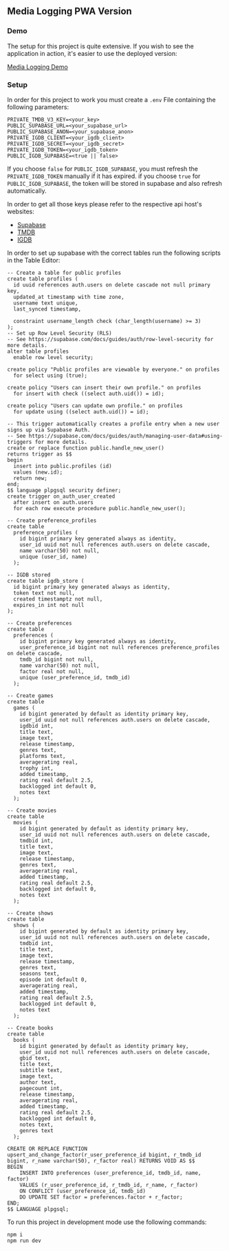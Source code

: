 ## Media Logging PWA Version

### Demo

The setup for this project is quite extensive. If you wish to see the application in action, it's easier to use the deployed version:

[Media Logging Demo](https://media-logging-web.pages.dev)

### Setup

In order for this project to work you must create a `.env` File containing the following parameters:

```
PRIVATE_TMDB_V3_KEY=<your_key>
PUBLIC_SUPABASE_URL=<your_supabase_url>
PUBLIC_SUPABASE_ANON=<your_supabase_anon>
PRIVATE_IGDB_CLIENT=<your_igdb_client>
PRIVATE_IGDB_SECRET=<your_igdb_secret>
PRIVATE_IGDB_TOKEN=<your_igdb_token>
PUBLIC_IGDB_SUPABASE=<true || false>
```
If you choose `false` for `PUBLIC_IGDB_SUPABASE`, you must refresh the `PRIVATE_IGDB_TOKEN` manually if it has expired.
if you choose `true` for `PUBLIC_IGDB_SUPABASE`, the token will be stored in supabase and also refresh automatically. 

In order to get all those keys please refer to the respective api host's websites:
- [Supabase](https://supabase.com)
- [TMDB](https://developer.themoviedb.org/reference/intro/getting-started)
- [IGDB](https://api-docs.igdb.com/#getting-started)

In order to set up supabase with the correct tables run the following scripts in the Table Editor:

````
-- Create a table for public profiles
create table profiles (
  id uuid references auth.users on delete cascade not null primary key,
  updated_at timestamp with time zone,
  username text unique,
  last_synced timestamp,

  constraint username_length check (char_length(username) >= 3)
);
-- Set up Row Level Security (RLS)
-- See https://supabase.com/docs/guides/auth/row-level-security for more details.
alter table profiles
  enable row level security;

create policy "Public profiles are viewable by everyone." on profiles
  for select using (true);

create policy "Users can insert their own profile." on profiles
  for insert with check ((select auth.uid()) = id);

create policy "Users can update own profile." on profiles
  for update using ((select auth.uid()) = id);

-- This trigger automatically creates a profile entry when a new user signs up via Supabase Auth.
-- See https://supabase.com/docs/guides/auth/managing-user-data#using-triggers for more details.
create or replace function public.handle_new_user()
returns trigger as $$
begin
  insert into public.profiles (id)
  values (new.id);
  return new;
end;
$$ language plpgsql security definer;
create trigger on_auth_user_created
  after insert on auth.users
  for each row execute procedure public.handle_new_user();
````

```` 
-- Create preference_profiles
create table
  preference_profiles (
    id bigint primary key generated always as identity,
    user_id uuid not null references auth.users on delete cascade,
    name varchar(50) not null,
    unique (user_id, name)
  );

-- IGDB stored
create table igdb_store (
  id bigint primary key generated always as identity,
  token text not null,
  created timestamptz not null,
  expires_in int not null
);

-- Create preferences
create table
  preferences (
    id bigint primary key generated always as identity,
    user_preference_id bigint not null references preference_profiles on delete cascade,
    tmdb_id bigint not null,
    name varchar(50) not null,
    factor real not null,
    unique (user_preference_id, tmdb_id)
  );

-- Create games
create table
  games (
    id bigint generated by default as identity primary key,
    user_id uuid not null references auth.users on delete cascade,
    igdbid int,
    title text,
    image text,
    release timestamp,
    genres text,
    platforms text,
    averagerating real,
    trophy int,
    added timestamp,
    rating real default 2.5,
    backlogged int default 0,
    notes text
  );

-- Create movies
create table
  movies (
    id bigint generated by default as identity primary key,
    user_id uuid not null references auth.users on delete cascade,
    tmdbid int,
    title text,
    image text,
    release timestamp,
    genres text,
    averagerating real,
    added timestamp,
    rating real default 2.5,
    backlogged int default 0,
    notes text
  );

-- Create shows
create table
  shows (
    id bigint generated by default as identity primary key,
    user_id uuid not null references auth.users on delete cascade,
    tmdbid int,
    title text,
    image text,
    release timestamp,
    genres text,
    seasons text,
    episode int default 0,
    averagerating real,
    added timestamp,
    rating real default 2.5,
    backlogged int default 0,
    notes text
  );

-- Create books
create table
  books (
    id bigint generated by default as identity primary key,
    user_id uuid not null references auth.users on delete cascade,
    gbid text,
    title text,
    subtitle text,
    image text,
    author text,
    pagecount int,
    release timestamp,
    averagerating real,
    added timestamp,
    rating real default 2.5,
    backlogged int default 0,
    notes text,
    genres text
  );
````

```` 
CREATE OR REPLACE FUNCTION upsert_and_change_factor(r_user_preference_id bigint, r_tmdb_id bigint, r_name varchar(50), r_factor real) RETURNS VOID AS $$
BEGIN
    INSERT INTO preferences (user_preference_id, tmdb_id, name, factor)
    VALUES (r_user_preference_id, r_tmdb_id, r_name, r_factor)
    ON CONFLICT (user_preference_id, tmdb_id)
    DO UPDATE SET factor = preferences.factor + r_factor;
END;
$$ LANGUAGE plpgsql;
````

To run this project in development mode use the following commands:
```
npm i
npm run dev
```
